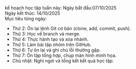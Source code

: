  kế hoạch học tập tuần này:
Ngày bắt đầu:07/10/2025  
Ngày kết thúc: 14/10/2025  
Mục tiêu từng ngày:
- Thứ 2: Ôn lại lệnh Git cơ bản (clone, add, commit, push).  
- Thứ 3: Học về branch và merge.  
- Thứ 4: Thực hành tạo và xóa nhánh.  
- Thứ 5: Làm bài tập nhóm trên GitHub.  
- Thứ 6: Tự ôn lại và ghi chú lỗi thường gặp.  
- Thứ 7: Ôn tập tổng hợp, chụp màn hình minh họa.  
- Chủ nhật: Nghỉ ngơi và tổng kết kết quả học tập.
